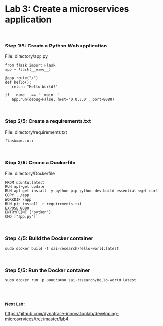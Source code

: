 # Lab 3: Create a microservices application

<br>

### Step 1/5: Create a Python Web application

File: directory/app.py

```
from flask import Flask 
app = Flask(__name__) 

@app.route("/")
def hello(): 
   return "Hello World!"

if __name__ == '__main__':
   app.run(debug=False, host='0.0.0.0', port=8080)
```

<br>

### Step 2/5: Create a requirements.txt

File: directory/requirements.txt

```
flask==0.10.1
```

<br>

### Step 3/5: Create a Dockerfile

File: directory/Dockerfile

```
FROM ubuntu:latest 
RUN apt-get update 
RUN apt-get install -y python-pip python-dev build-essential wget curl
COPY . /app 
WORKDIR /app 
RUN pip install -r requirements.txt 
EXPOSE 8080 
ENTRYPOINT ["python"] 
CMD ["app.py"]
```

<br>

### Step 4/5: Build the Docker container

```
sudo docker build -t sai-research/hello-world:latest .
```

<br>

### Step 5/5: Run the Docker container

```
sudo docker run -p 8080:8080 sai-research/hello-world:latest
```

<br>
<br>

__Next Lab:__

https://github.com/dynatrace-innovationlab/developing-microservices/tree/master/lab4
